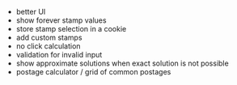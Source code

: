 - better UI
- show forever stamp values
- store stamp selection in a cookie
- add custom stamps
- no click calculation
- validation for invalid input
- show approximate solutions when exact solution is not possible
- postage calculator / grid of common postages
